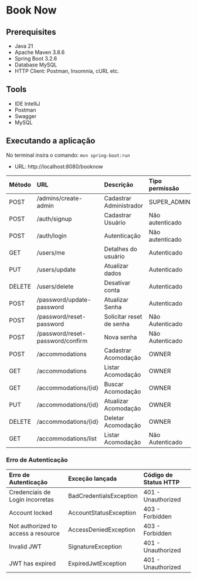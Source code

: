 # Book Now

## Prerequisites

* Java 21
* Apache Maven 3.8.6
* Spring Boot 3.2.6
* Database MySQL
* HTTP Client: Postman, Insomnia, cURL etc.

## Tools

* IDE IntelliJ
* Postman
* Swagger
* MySQL

## Executando a aplicação

No terminal insira o comando: `mvn spring-boot:run`

* URL: http://localhost:8080/booknow

| Método | URL                              | Descrição                | Tipo permissão  |
|:-------|:---------------------------------|:-------------------------|:----------------|
| POST   | /admins/create-admin             | Cadastrar Administrador  | SUPER_ADMIN     |
| POST   | /auth/signup                     | Cadastrar Usuário        | Não autenticado |
| POST   | /auth/login                      | Autenticação             | Não autenticado |
| GET    | /users/me                        | Detalhes do usuário      | Autenticado     |
| PUT    | /users/update                    | Atualizar dados          | Autenticado     |
| DELETE | /users/delete                    | Desativar conta          | Autenticado     |
| POST   | /password/update-password        | Atualizar Senha          | Autenticado     |
| POST   | /password/reset-password         | Solicitar reset de senha | Não Autenticado |
| POST   | /password/reset-password/confirm | Nova senha               | Não Autenticado |
| POST   | /accommodations                  | Cadastrar Acomodação     | OWNER           |
| GET    | /accommodations                  | Listar Acomodação        | OWNER           |
| GET    | /accommodations/{id}             | Buscar Acomodação        | OWNER           |
| PUT    | /accommodations/{id}             | Atualizar Acomodação     | OWNER           |
| DELETE | /accommodations/{id}             | Deletar Acomodação       | OWNER           |
| GET    | /accommodations/list             | Listar Acomodação        | Não Autenticado |

### Erro de Autenticação

| Erro de Autenticação                | Exceção lançada         | Código de Status HTTP |
|:------------------------------------|:------------------------|:----------------------|
| Credenciais de Login incorretas     | BadCredentialsException | 401 - Unauthorized    |
| Account locked                      | AccountStatusException  | 403 - Forbidden       |
| Not authorized to access a resource | AccessDeniedException   | 403 - Forbidden       |
| Invalid JWT                         | SignatureException      | 401 - Unauthorized    |
| JWT has expired                     | ExpiredJwtException     | 401 - Unauthorized    |

